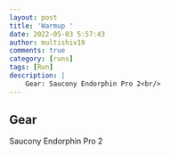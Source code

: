 ```yaml
---
layout: post
title: 'Warmup '
date: 2022-05-03 5:57:43
author: multishiv19
comments: true
category: [runs]
tags: [Run]
description: |
    Gear: Saucony Endorphin Pro 2<br/>
---
```


## Gear
Saucony Endorphin Pro 2



<div width='100%' class='strava-embed-placeholder' data-embed-type='activity' data-embed-id='7083089709'></div>
<script src='https://strava-embeds.com/embed.js'></script>
